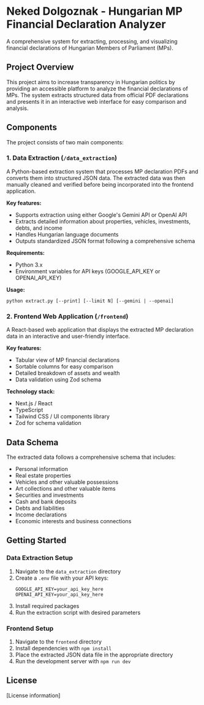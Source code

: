 # Neked Dolgoznak - Hungarian MP Financial Declaration Analyzer

A comprehensive system for extracting, processing, and visualizing financial declarations of Hungarian Members of Parliament (MPs).

## Project Overview

This project aims to increase transparency in Hungarian politics by providing an accessible platform to analyze the financial declarations of MPs. The system extracts structured data from official PDF declarations and presents it in an interactive web interface for easy comparison and analysis.

## Components

The project consists of two main components:

### 1. Data Extraction (`/data_extraction`)

A Python-based extraction system that processes MP declaration PDFs and converts them into structured JSON data. The extracted data was then manually cleaned and verified before being incorporated into the frontend application.

**Key features:**
- Supports extraction using either Google's Gemini API or OpenAI API
- Extracts detailed information about properties, vehicles, investments, debts, and income
- Handles Hungarian language documents
- Outputs standardized JSON format following a comprehensive schema

**Requirements:**
- Python 3.x
- Environment variables for API keys (GOOGLE_API_KEY or OPENAI_API_KEY)

**Usage:**
```
python extract.py [--print] [--limit N] [--gemini | --openai]
```

### 2. Frontend Web Application (`/frontend`)

A React-based web application that displays the extracted MP declaration data in an interactive and user-friendly interface.

**Key features:**
- Tabular view of MP financial declarations
- Sortable columns for easy comparison
- Detailed breakdown of assets and wealth
- Data validation using Zod schema

**Technology stack:**
- Next.js / React
- TypeScript
- Tailwind CSS / UI components library
- Zod for schema validation

## Data Schema

The extracted data follows a comprehensive schema that includes:

- Personal information
- Real estate properties
- Vehicles and other valuable possessions
- Art collections and other valuable items
- Securities and investments
- Cash and bank deposits
- Debts and liabilities
- Income declarations
- Economic interests and business connections

## Getting Started

### Data Extraction Setup

1. Navigate to the `data_extraction` directory
2. Create a `.env` file with your API keys:
   ```
   GOOGLE_API_KEY=your_api_key_here
   OPENAI_API_KEY=your_api_key_here
   ```
3. Install required packages
4. Run the extraction script with desired parameters

### Frontend Setup

1. Navigate to the `frontend` directory
2. Install dependencies with `npm install`
3. Place the extracted JSON data file in the appropriate directory
4. Run the development server with `npm run dev`

## License

[License information]
